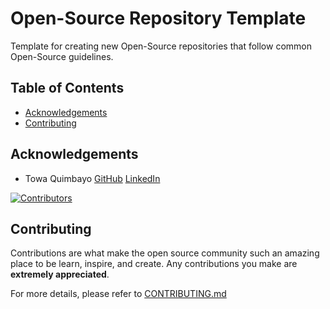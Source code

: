 # Open-Source Repository Template

Template for creating new Open-Source repositories that follow common Open-Source guidelines.

## Table of Contents

* [Acknowledgements](#acknowledgements)
* [Contributing](#contributing)

## Acknowledgements

* Towa Quimbayo [GitHub](https://github.com/towaquimbayo) [LinkedIn](https://www.linkedin.com/in/towa-quimbayo/)

[![Contributors](https://contrib.rocks/image?repo=towaquimbayo/Open-Source-Repo)](https://github.com/towaquimbayo/Open-Source-Repo/graphs/contributors)

## Contributing

Contributions are what make the open source community such an amazing place to be learn, inspire, and create. Any contributions you make are __extremely appreciated__.

For more details, please refer to [CONTRIBUTING.md](CONTRIBUTING.md)
